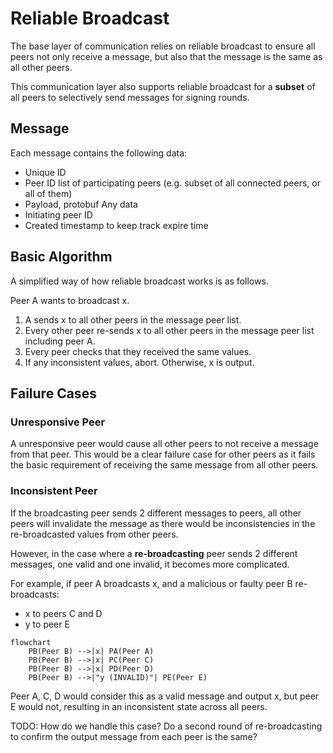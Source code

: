 # Reliable Broadcast

The base layer of communication relies on reliable broadcast to ensure all peers
not only receive a message, but also that the message is the same as all other
peers.

This communication layer also supports reliable broadcast for a **subset** of
all peers to selectively send messages for signing rounds.

## Message

Each message contains the following data:

* Unique ID
* Peer ID list of participating peers (e.g. subset of all connected peers, or all of them)
* Payload, protobuf Any data
* Initiating peer ID
* Created timestamp to keep track expire time

## Basic Algorithm

A simplified way of how reliable broadcast works is as follows.

Peer A wants to broadcast x.

1. A sends x to all other peers in the message peer list.
2. Every other peer re-sends x to all other peers in the message peer list
   including peer A.
3. Every peer checks that they received the same values.
4. If any inconsistent values, abort. Otherwise, x is output.

## Failure Cases

### Unresponsive Peer

A unresponsive peer would cause all other peers to not receive a message from
that peer. This would be a clear failure case for other peers as it fails the
basic requirement of receiving the same message from all other peers.

### Inconsistent Peer

If the broadcasting peer sends 2 different messages to peers, all other peers
will invalidate the message as there would be inconsistencies in the
re-broadcasted values from other peers.

However, in the case where a **re-broadcasting** peer sends 2 different
messages, one valid and one invalid, it becomes more complicated.

For example, if peer A broadcasts x, and a malicious or faulty peer B re-broadcasts:
* x to peers C and D
* y to peer E

```mermaid
flowchart
    PB(Peer B) -->|x| PA(Peer A)
    PB(Peer B) -->|x| PC(Peer C)
    PB(Peer B) -->|x| PD(Peer D)
    PB(Peer B) -->|"y (INVALID)"| PE(Peer E)
```

Peer A, C, D would consider this as a valid message and output x, but peer E
would not, resulting in an inconsistent state across all peers.

TODO: How do we handle this case? Do a second round of re-broadcasting to confirm
the output message from each peer is the same?

